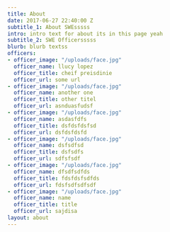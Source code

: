 ```yaml
---
title: About
date: 2017-06-27 22:40:00 Z
subtitle_1: About SWEsssss
intro: intro text for about its in this page yeah
subtitle_2: SWE Officersssss
blurb: blurb textss
officers:
- officer_image: "/uploads/face.jpg"
  officer_name: llucy lopez
  officer_title: cheif preisdinie
  officer_url: some url
- officer_image: "/uploads/face.jpg"
  officer_name: another one
  officer_title: other titel
  officer_url: asnduasfudsf
- officer_image: "/uploads/face.jpg"
  officer_name: asdasfdfs
  officer_title: dsfdsfdsfsd
  officer_url: dsfdsfdsfd
- officer_image: "/uploads/face.jpg"
  officer_name: dsfsdfsd
  officer_title: dsfsdfs
  officer_url: sdfsfsdf
- officer_image: "/uploads/face.jpg"
  officer_name: dfsdfsdfds
  officer_title: fdsfdsfsdfds
  officer_url: fdsfsdfsdfsdf
- officer_image: "/uploads/face.jpg"
  officer_name: name
  officer_title: title
  officer_url: sajdisa
layout: about
---
```


